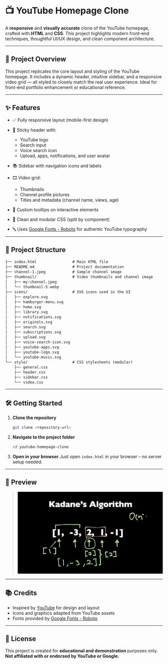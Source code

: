 # 📺 YouTube Homepage Clone

A **responsive** and **visually accurate** clone of the YouTube homepage, crafted with **HTML** and **CSS**. This project highlights modern front-end techniques, thoughtful UI/UX design, and clean component architecture.

---

## 🚀 Project Overview

This project replicates the core layout and styling of the YouTube homepage. It includes a dynamic header, intuitive sidebar, and a responsive video grid — all styled to closely match the real user experience. Ideal for front-end portfolio enhancement or educational reference.

---

## ✨ Features

* ✅ Fully responsive layout (mobile-first design)
* 🧭 Sticky header with:

  * YouTube logo
  * Search input
  * Voice search icon
  * Upload, apps, notifications, and user avatar
* 📚 Sidebar with navigation icons and labels
* 🎞️ Video grid:

  * Thumbnails
  * Channel profile pictures
  * Titles and metadata (channel name, views, age)
* 💬 Custom tooltips on interactive elements
* 🧼 Clean and modular CSS (split by component)
* 🔤 Uses [Google Fonts - Roboto](https://fonts.google.com/specimen/Roboto) for authentic YouTube typography

---

## 📁 Project Structure

```
├── index.html                # Main HTML file
├── README.md                 # Project documentation
├── channel-1.jpeg            # Sample channel image
├── thumbnail/                # Video thumbnails and channel image
│   ├── my-channel.jpeg
│   └── thumbnail-5.webp
├── icons/                    # SVG icons used in the UI
│   ├── explore.svg
│   ├── hamburger-menu.svg
│   ├── home.svg
│   ├── library.svg
│   ├── notifications.svg
│   ├── originals.svg
│   ├── search.svg
│   ├── subscriptions.svg
│   ├── upload.svg
│   ├── voice-search-icon.svg
│   ├── youtube-apps.svg
│   ├── youtube-logo.svg
│   └── youtube-music.svg
└── style/                    # CSS stylesheets (modular)
    ├── general.css
    ├── header.css
    ├── sidebar.css
    └── video.css
```

---

## 🛠️ Getting Started

1. **Clone the repository**

   ```bash
   git clone <repository-url>
   ```
2. **Navigate to the project folder**

   ```bash
   cd youtube-homepage-clone
   ```
3. **Open in your browser**
   Just open `index.html` in your browser – no server setup needed.

---

## 📸 Preview

> ![YouTube Homepage Clone Screenshot](thumbnail/thumbnail-5.webp)

---

## 📚 Credits

* Inspired by [YouTube](https://youtube.com) for design and layout
* Icons and graphics adapted from YouTube assets
* Fonts provided by [Google Fonts - Roboto](https://fonts.google.com/specimen/Roboto)

---

## 📝 License

This project is created for **educational and demonstration** purposes only.
**Not affiliated with or endorsed by YouTube or Google.**


